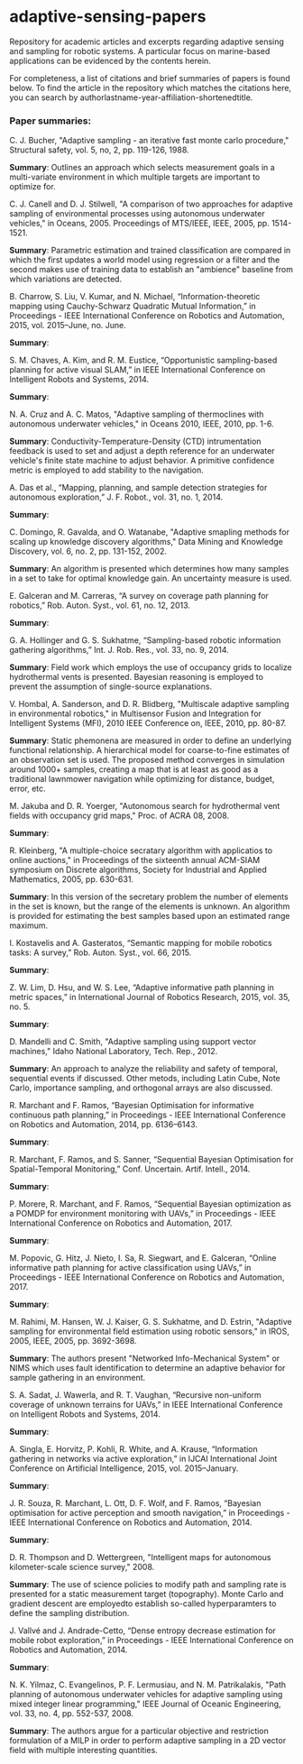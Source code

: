 # adaptive-sensing-papers
Repository for academic articles and excerpts regarding adaptive sensing and sampling for robotic systems. A particular focus on marine-based applications can be evidenced by the contents herein. 

For completeness, a list of citations and brief summaries of papers is found below. To find the article in the repository which matches the citations here, you can search by authorlastname-year-affiliation-shortenedtitle.

### Paper summaries:
C. J. Bucher, "Adaptive sampling - an iterative fast monte carlo procedure," Structural safety, vol. 5, no, 2, pp. 119-126, 1988.

**Summary**: Outlines an approach which selects measurement goals in a multi-variate environment in which multiple targets are important to optimize for.


C. J. Canell and D. J. Stilwell, "A comparison of two approaches for adaptive sampling of environmental processes using autonomous underwater vehicles," in Oceans, 2005. Proceedings of MTS/IEEE, IEEE, 2005, pp. 1514-1521.

**Summary**: Parametric estimation and trained classification are compared in which the first updates a world model using regression or a filter and the second makes use of training data to establish an "ambience" baseline from which variations are detected. 


B. Charrow, S. Liu, V. Kumar, and N. Michael, “Information-theoretic mapping using Cauchy-Schwarz Quadratic Mutual Information,” in Proceedings - IEEE International Conference on Robotics and Automation, 2015, vol. 2015–June, no. June.

**Summary**:


S. M. Chaves, A. Kim, and R. M. Eustice, “Opportunistic sampling-based planning for active visual SLAM,” in IEEE International Conference on Intelligent Robots and Systems, 2014.

**Summary**: 


N. A. Cruz and A. C. Matos, "Adaptive sampling of thermoclines with autonomous underwater vehicles," in Oceans 2010, IEEE, 2010, pp. 1-6.

**Summary**: Conductivity-Temperature-Density (CTD) intrumentation feedback is used to set and adjust a depth reference for an underwater vehicle's finite state machine to adjust behavior. A primitive confidence metric is employed to add stability to the navigation.


A. Das et al., “Mapping, planning, and sample detection strategies for autonomous exploration,” J. F. Robot., vol. 31, no. 1, 2014.

**Summary**:


C. Domingo, R. Gavalda, and O. Watanabe, "Adaptive smapling methods for scaling up knowledge discovery algorithms," Data Mining and Knowledge Discovery, vol. 6, no. 2, pp. 131-152, 2002.

**Summary**: An algorithm is presented which determines how many samples in a set to take for optimal knowledge gain. An uncertainty measure is used. 


E. Galceran and M. Carreras, “A survey on coverage path planning for robotics,” Rob. Auton. Syst., vol. 61, no. 12, 2013.

**Summary**:


G. A. Hollinger and G. S. Sukhatme, “Sampling-based robotic information gathering algorithms,” Int. J. Rob. Res., vol. 33, no. 9, 2014.

**Summary**: Field work which employs the use of occupancy grids to localize hydrothermal vents is presented. Bayesian reasoning is employed to prevent the assumption of single-source explanations.


V. Hombal, A. Sanderson, and D. R. Blidberg, "Multiscale adaptive sampling in environmental robotics," in Multisensor Fusion and Integration for Intelligent Systems (MFI), 2010 IEEE Conference on, IEEE, 2010, pp. 80-87. 

**Summary**: Static phemonena are measured in order to define an underlying functional relationship. A hierarchical model for coarse-to-fine estimates of an observation set is used. The proposed method converges in simulation around 1000+ samples, creating a map that is at least as good as a traditional lawnmower navigation while optimizing for distance, budget, error, etc. 


M. Jakuba and D. R. Yoerger, "Autonomous search for hydrothermal vent fields with occupancy grid maps," Proc. of ACRA 08, 2008.

**Summary**: 


R. Kleinberg, "A multiple-choice secratary algorithm with applicatios to online auctions," in Proceedings of the sixteenth annual ACM-SIAM symposium on Discrete algorithms, Society for Industrial and Applied Mathematics, 2005, pp. 630-631.

**Summary**: In this version of the secretary problem the number of elements in the set is known, but the range of the elements is unknown. An algorithm is provided for estimating the best samples based upon an estimated range maximum.


I. Kostavelis and A. Gasteratos, “Semantic mapping for mobile robotics tasks: A survey,” Rob. Auton. Syst., vol. 66, 2015.

**Summary**:


Z. W. Lim, D. Hsu, and W. S. Lee, “Adaptive informative path planning in metric spaces,” in International Journal of Robotics Research, 2015, vol. 35, no. 5.

**Summary**:


D. Mandelli and C. Smith, "Adaptive sampling using support vector machines," Idaho National Laboratory, Tech. Rep., 2012.

**Summary**: An approach to analyze the reliability and safety of temporal, sequential events if discussed. Other metods, including Latin Cube, Note Carlo, importance sampling, and orthogonal arrays are also discussed.


R. Marchant and F. Ramos, “Bayesian Optimisation for informative continuous path planning,” in Proceedings - IEEE International Conference on Robotics and Automation, 2014, pp. 6136–6143.   

**Summary**: 


R. Marchant, F. Ramos, and S. Sanner, “Sequential Bayesian Optimisation for Spatial-Temporal Monitoring,” Conf. Uncertain. Artif. Intell., 2014.

**Summary**:


P. Morere, R. Marchant, and F. Ramos, “Sequential Bayesian optimization as a POMDP for environment monitoring with UAVs,” in Proceedings - IEEE International Conference on Robotics and Automation, 2017.

**Summary**:


M. Popovic, G. Hitz, J. Nieto, I. Sa, R. Siegwart, and E. Galceran, “Online informative path planning for active classification using UAVs,” in Proceedings - IEEE International Conference on Robotics and Automation, 2017.


**Summary**:


M. Rahimi, M. Hansen, W. J. Kaiser, G. S. Sukhatme, and D. Estrin, "Adaptive sampling for environmental field estimation using robotic sensors," in IROS, 2005, IEEE, 2005, pp. 3692-3698.

**Summary**: The authors present "Networked Info-Mechanical System" or NIMS which uses fault identification to determine an adaptive behavior for sample gathering in an environment.


S. A. Sadat, J. Wawerla, and R. T. Vaughan, “Recursive non-uniform coverage of unknown terrains for UAVs,” in IEEE International Conference on Intelligent Robots and Systems, 2014.

**Summary**:


A. Singla, E. Horvitz, P. Kohli, R. White, and A. Krause, “Information gathering in networks via active exploration,” in IJCAI International Joint Conference on Artificial Intelligence, 2015, vol. 2015–January. 

**Summary**:


J. R. Souza, R. Marchant, L. Ott, D. F. Wolf, and F. Ramos, “Bayesian optimisation for active perception and smooth navigation,” in Proceedings - IEEE International Conference on Robotics and Automation, 2014.

**Summary**:


D. R. Thompson and D. Wettergreen, "Intelligent maps for autonomous kilometer-scale science survey," 2008.

**Summary**: The use of science policies to modify path and sampling rate is presented for a static measurement target (topography). Monte Carlo and gradient descent are employedto establish so-called hyperparamters to define the sampling distribution.


J. Vallvé and J. Andrade-Cetto, “Dense entropy decrease estimation for mobile robot exploration,” in Proceedings - IEEE International Conference on Robotics and Automation, 2014.

**Summary**:


N. K. Yilmaz, C. Evangelinos, P. F. Lermusiau, and N. M. Patrikalakis, "Path planning of autonomous underwater vehicles for adaptive sampling using mixed integer linear programming," IEEE Journal of Oceanic Engineering, vol. 33, no. 4, pp. 552-537, 2008.

**Summary**: The authors argue for a particular objective and restriction formulation of a MILP in order to perform adaptive sampling in a 2D vector field with multiple interesting quantities. 